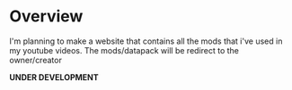 # Overview
I'm planning to make a website that contains all the mods that i've used in my youtube videos. The mods/datapack will be redirect to the owner/creator

**UNDER DEVELOPMENT**
